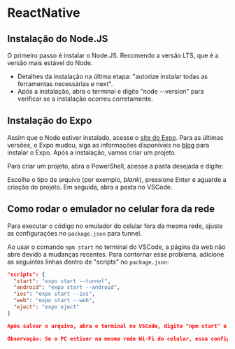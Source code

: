 # ReactNative

## Instalação do Node.JS
O primeiro passo é instalar o Node.JS. Recomendo a versão LTS, que é a versão mais estável do Node.
- Detalhes da instalação na última etapa: "autorize instalar todas as ferramentas necessárias e next".
- Após a instalação, abra o terminal e digite "node --version" para verificar se a instalação ocorreu corretamente.

## Instalação do Expo
Assim que o Node estiver instalado, acesse o [site do Expo](https://docs.expo.dev/get-started/installation/). Para as últimas versões, o Expo mudou, siga as informações disponíveis no [blog](https://blog.expo.dev/the-new-expo-cli-f4250d8e3421) para instalar o Expo. Após a instalação, vamos criar um projeto.

Para criar um projeto, abra o PowerShell, acesse a pasta desejada e digite:

Escolha o tipo de arquivo (por exemplo, *blank*), pressione Enter e aguarde a criação do projeto. Em seguida, abra a pasta no VSCode.

## Como rodar o emulador no celular fora da rede

Para executar o código no emulador do celular fora da mesma rede, ajuste as configurações no `package.json` para tunnel.

Ao usar o comando `npm start` no terminal do VSCode, a página da web não abre devido a mudanças recentes. Para contornar esse problema, adicione as seguintes linhas dentro de "scripts" no `package.json`:
```json
"scripts": {
  "start": "expo start --tunnel",
  "android": "expo start --android",
  "ios": "expo start --ios",
  "web": "expo start --web",
  "eject": "expo eject"
}

Após salvar o arquivo, abra o terminal no VSCode, digite "npm start" e pressione Enter. Responda "y" (yes) para utilizar a porta de acesso informada e instalar o package, se necessário.

Observação: Se o PC estiver na mesma rede Wi-Fi do celular, essa configuração não é necessária.
